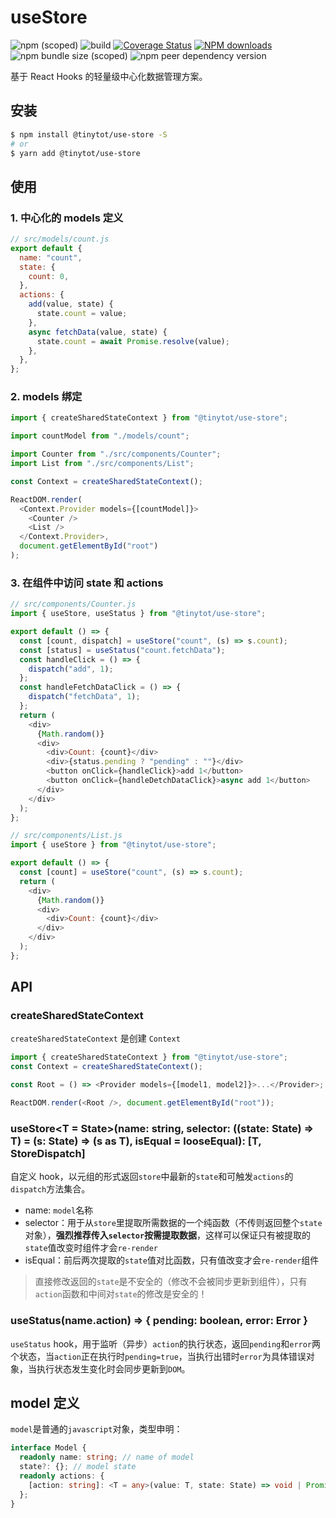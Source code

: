 # useStore

![npm (scoped)](https://img.shields.io/npm/v/@tinytot/use-store)
![build](https://github.com/tinytot1/use-store/workflows/build/badge.svg)
[![Coverage Status](https://coveralls.io/repos/github/tinytot1/use-store/badge.svg)](https://coveralls.io/github/tinytot1/use-store)
[![NPM downloads](https://img.shields.io/npm/dw/@tinytot/use-store)](https://npmjs.org/package/@tinytot/use-store)
![npm bundle size (scoped)](https://img.shields.io/bundlephobia/minzip/@tinytot/use-store)
![npm peer dependency version](https://img.shields.io/npm/dependency-version/use-store/peer/react?logo=react)

基于 React Hooks 的轻量级中心化数据管理方案。

## 安装

```bash
$ npm install @tinytot/use-store -S
# or
$ yarn add @tinytot/use-store
```

## 使用

### 1. 中心化的 models 定义

```javascript
// src/models/count.js
export default {
  name: "count",
  state: {
    count: 0,
  },
  actions: {
    add(value, state) {
      state.count = value;
    },
    async fetchData(value, state) {
      state.count = await Promise.resolve(value);
    },
  },
};
```

### 2. models 绑定

```javascript
import { createSharedStateContext } from "@tinytot/use-store";

import countModel from "./models/count";

import Counter from "./src/components/Counter";
import List from "./src/components/List";

const Context = createSharedStateContext();

ReactDOM.render(
  <Context.Provider models={[countModel]}>
    <Counter />
    <List />
  </Context.Provider>,
  document.getElementById("root")
);
```

### 3. 在组件中访问 state 和 actions

```javascript
// src/components/Counter.js
import { useStore, useStatus } from "@tinytot/use-store";

export default () => {
  const [count, dispatch] = useStore("count", (s) => s.count);
  const [status] = useStatus("count.fetchData");
  const handleClick = () => {
    dispatch("add", 1);
  };
  const handleFetchDataClick = () => {
    dispatch("fetchData", 1);
  };
  return (
    <div>
      {Math.random()}
      <div>
        <div>Count: {count}</div>
        <div>{status.pending ? "pending" : ""}</div>
        <button onClick={handleClick}>add 1</button>
        <button onClick={handleDetchDataClick}>async add 1</button>
      </div>
    </div>
  );
};

// src/components/List.js
import { useStore } from "@tinytot/use-store";

export default () => {
  const [count] = useStore("count", (s) => s.count);
  return (
    <div>
      {Math.random()}
      <div>
        <div>Count: {count}</div>
      </div>
    </div>
  );
};
```

## API

### createSharedStateContext

`createSharedStateContext` 是创建 `Context`

```javascript
import { createSharedStateContext } from "@tinytot/use-store";
const Context = createSharedStateContext();

const Root = () => <Provider models={[model1, model2]}>...</Provider>;

ReactDOM.render(<Root />, document.getElementById("root"));
```

### useStore<T = State>(name: string, selector: ((state: State) => T) = (s: State) => (s as T), isEqual = looseEqual): [T, StoreDispatch]

自定义 hook，以元组的形式返回`store`中最新的`state`和可触发`actions`的`dispatch`方法集合。

- name: `model`名称
- selector：用于从`store`里提取所需数据的一个纯函数（不传则返回整个`state`对象），**强烈推荐传入`selector`按需提取数据**，这样可以保证只有被提取的`state`值改变时组件才会`re-render`
- isEqual：前后两次提取的`state`值对比函数，只有值改变才会`re-render`组件

> 直接修改返回的`state`是不安全的（修改不会被同步更新到组件），只有`action`函数和中间对`state`的修改是安全的！<br />

### useStatus(name.action) => { pending: boolean, error: Error }

`useStatus` hook，用于监听（异步）`action`的执行状态，返回`pending`和`error`两个状态，当`action`正在执行时`pending=true`，当执行出错时`error`为具体错误对象，当执行状态发生变化时会同步更新到`DOM`。

## model 定义

`model`是普通的`javascript`对象，类型申明：

```typescript
interface Model {
  readonly name: string; // name of model
  state?: {}; // model state
  readonly actions: {
    [action: string]: <T = any>(value: T, state: State) => void | Promise<void>;
  };
}
```
